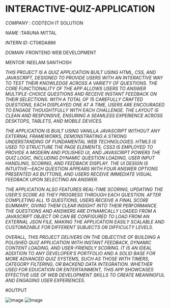 # INTERACTIVE-QUIZ-APPLICATION

*COMPANY* : CODTECH IT SOLUTION

*NAME* :TARUNA MITTAL

*INTERN ID* :CT06DA886

*DOMAIN* :FRONTEND WEB DEVELOPMENT

*MENTOR* :NEELAM SANTHOSH

*THIS PROJECT IS A QUIZ APPLICATION BUILT USING HTML, CSS, AND JAVASCRIPT, DESIGNED TO PROVIDE USERS WITH AN INTERACTIVE WAY TO TEST THEIR KNOWLEDGE ACROSS A VARIETY OF QUESTIONS. THE CORE FUNCTIONALITY OF THE APP ALLOWS USERS TO ANSWER MULTIPLE-CHOICE QUESTIONS AND RECEIVE INSTANT FEEDBACK ON THEIR SELECTIONS. WITH A TOTAL OF 15 CAREFULLY CRAFTED QUESTIONS, EACH DISPLAYED ONE AT A TIME, USERS ARE ENCOURAGED TO ENGAGE THOUGHTFULLY WITH EACH CHALLENGE. THE LAYOUT IS CLEAN AND RESPONSIVE, ENSURING A SEAMLESS EXPERIENCE ACROSS DESKTOPS, TABLETS, AND MOBILE DEVICES.*

*THE APPLICATION IS BUILT USING VANILLA JAVASCRIPT WITHOUT ANY EXTERNAL FRAMEWORKS, DEMONSTRATING A STRONG UNDERSTANDING OF FUNDAMENTAL WEB TECHNOLOGIES. HTML5 IS USED TO STRUCTURE THE PAGE ELEMENTS, CSS3 IS EMPLOYED TO PROVIDE A MODERN AND POLISHED UI, AND JAVASCRIPT POWERS THE QUIZ LOGIC, INCLUDING DYNAMIC QUESTION LOADING, USER INPUT HANDLING, SCORING, AND FEEDBACK DISPLAY. THE UI DESIGN IS INTUITIVE—EACH QUESTION APPEARS WITH FOUR ANSWER OPTIONS PRESENTED AS BUTTONS, AND USERS RECEIVE IMMEDIATE VISUAL FEEDBACK UPON SELECTING AN ANSWER.*

*THE APPLICATION ALSO FEATURES REAL-TIME SCORING, UPDATING THE USER’S SCORE AS THEY PROGRESS THROUGH EACH QUESTION. AFTER COMPLETING ALL 15 QUESTIONS, USERS RECEIVE A FINAL SCORE SUMMARY, GIVING THEM CLEAR INSIGHT INTO THEIR PERFORMANCE. THE QUESTIONS AND ANSWERS ARE DYNAMICALLY LOADED FROM A JAVASCRIPT OBJECT OR CAN BE CONFIGURED TO LOAD FROM AN EXTERNAL JSON FILE, MAKING THE APPLICATION EASILY SCALABLE AND CUSTOMIZABLE FOR DIFFERENT SUBJECTS OR DIFFICULTY LEVELS.*

*OVERALL, THIS PROJECT DELIVERS ON THE OBJECTIVE OF BUILDING A POLISHED QUIZ APPLICATION WITH INSTANT FEEDBACK, DYNAMIC CONTENT LOADING, AND USER-FRIENDLY SCORING. IT IS AN IDEAL ADDITION TO ANY DEVELOPER’S PORTFOLIO AND A SOLID BASE FOR MORE ADVANCED QUIZ SYSTEMS, SUCH AS THOSE WITH TIMERS, CATEGORY FILTERING, OR BACKEND DATA INTEGRATION. WHETHER USED FOR EDUCATION OR ENTERTAINMENT, THIS APP SHOWCASES EFFECTIVE USE OF WEB DEVELOPMENT SKILLS TO CREATE MEANINGFUL AND ENGAGING USER EXPERIENCES.*

#OUTPUT

![Image](https://github.com/user-attachments/assets/e4e5de1a-4fc4-4cde-825d-21967777d96f)
![Image](https://github.com/user-attachments/assets/d70ef0c4-7f5b-4cdb-8e46-d22a9ceec54a)
